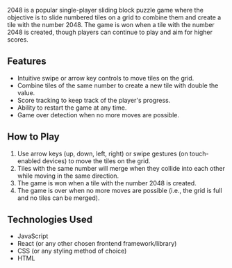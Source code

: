 2048 is a popular single-player sliding block puzzle game where the objective is to slide numbered tiles on a grid to combine them and create a tile with the number 2048. 
The game is won when a tile with the number 2048 is created, though players can continue to play and aim for higher scores.

## Features
- Intuitive swipe or arrow key controls to move tiles on the grid.
- Combine tiles of the same number to create a new tile with double the value.
- Score tracking to keep track of the player's progress.
- Ability to restart the game at any time.
- Game over detection when no more moves are possible.

## How to Play
1. Use arrow keys (up, down, left, right) or swipe gestures (on touch-enabled devices) to move the tiles on the grid.
2. Tiles with the same number will merge when they collide into each other while moving in the same direction.
3. The game is won when a tile with the number 2048 is created.
4. The game is over when no more moves are possible (i.e., the grid is full and no tiles can be merged).

## Technologies Used
- JavaScript
- React (or any other chosen frontend framework/library)
- CSS (or any styling method of choice)
- HTML
